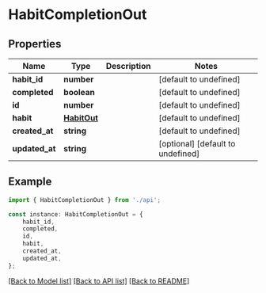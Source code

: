 # HabitCompletionOut


## Properties

Name | Type | Description | Notes
------------ | ------------- | ------------- | -------------
**habit_id** | **number** |  | [default to undefined]
**completed** | **boolean** |  | [default to undefined]
**id** | **number** |  | [default to undefined]
**habit** | [**HabitOut**](HabitOut.md) |  | [default to undefined]
**created_at** | **string** |  | [default to undefined]
**updated_at** | **string** |  | [optional] [default to undefined]

## Example

```typescript
import { HabitCompletionOut } from './api';

const instance: HabitCompletionOut = {
    habit_id,
    completed,
    id,
    habit,
    created_at,
    updated_at,
};
```

[[Back to Model list]](../README.md#documentation-for-models) [[Back to API list]](../README.md#documentation-for-api-endpoints) [[Back to README]](../README.md)
